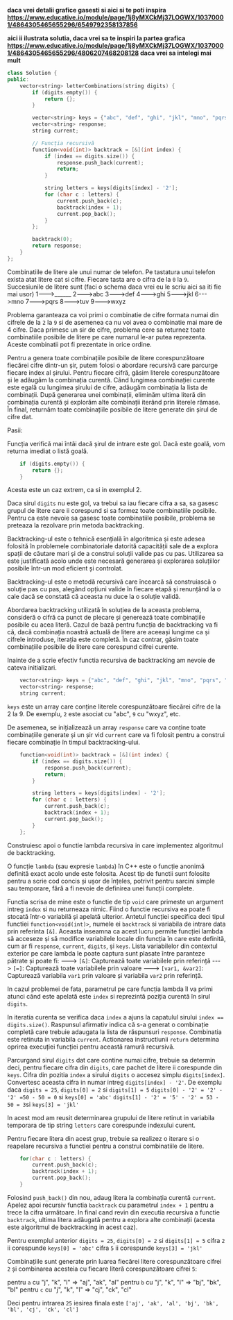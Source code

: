 **daca vrei detalii grafice gasesti si aici si te poti inspira https://www.educative.io/module/page/1j8yMXCkMj37LOGWX/10370001/4864305465655296/6549792358137856**

**aici ii ilustrata solutia, daca vrei sa te inspiri la partea grafica https://www.educative.io/module/page/1j8yMXCkMj37LOGWX/10370001/4864305465655296/4806207468208128  daca vrei sa intelegi mai mult**

```cpp
class Solution {
public:
    vector<string> letterCombinations(string digits) {
        if (digits.empty()) {
            return {};
        }

        vector<string> keys = {"abc", "def", "ghi", "jkl", "mno", "pqrs", "tuv", "wxyz"};
        vector<string> response;
        string current;

        // Funcția recursivă
        function<void(int)> backtrack = [&](int index) {
            if (index == digits.size()) {
                response.push_back(current);
                return;
            }

            string letters = keys[digits[index] - '2'];
            for (char c : letters) {
                current.push_back(c);
                backtrack(index + 1);
                current.pop_back();
            }
        };

        backtrack(0);
        return response;
    }
};

```

Combinatiile de litere ale unui numar de telefon.
Pe tastatura unui telefon exista atat litere cat si cifre.
Fiecare tasta are o cifra de la `0` la `9`. Succesiunile de litere sunt (faci o schema daca vrei eu le scriu aici sa iti fie mai usor)
1--->______
2--->abc
3--->def
4--->ghi
5--->jkl
6--->mno
7--->pqrs
8--->tuv
9--->wxyz

Problema garanteaza ca voi primi o combinatie de cifre formata numai din cifrele de la `2` la `9` si de asemenea ca nu voi avea o combinatie mai mare de 4 cifre.
Daca primesc un sir de cifre, problema cere sa returnez toate combinatiile posibile de litere pe care numarul le-ar putea reprezenta. Aceste combinatii pot fi prezentate in orice ordine.

Pentru a genera toate combinațiile posibile de litere corespunzătoare fiecărei cifre dintr-un șir, putem folosi o abordare recursivă care parcurge fiecare index al șirului. Pentru fiecare cifră, găsim literele corespunzătoare și le adăugăm la combinația curentă. Când lungimea combinației curente este egală cu lungimea șirului de cifre, adăugăm combinația la lista de combinații. După generarea unei combinații, eliminăm ultima literă din combinația curentă și explorăm alte combinații iterând prin literele rămase. În final, returnăm toate combinațiile posibile de litere generate din șirul de cifre dat.

Pasii:

Funcția verifică mai întâi dacă șirul de intrare este gol. Dacă este goală, vom returna imediat o listă goală.

```cpp
    if (digits.empty()) {
        return {};
    }
```
Acesta este un caz extrem, ca si in exemplul 2.

Daca sirul `digits` nu este gol, va trebui sa iau fiecare cifra a sa, sa gasesc grupul de litere care ii corespund si sa formez toate combinatiile posibile.
Pentru ca este nevoie sa gasesc toate combinatiile posibile, problema se preteaza la rezolvare prin metoda backtracking.

Backtracking-ul este o tehnică esențială în algoritmica și este adesea folosită în problemele combinatoriale datorită capacității sale de a explora spații de căutare mari și de a construi soluții valide pas cu pas. Utilizarea sa este justificată acolo unde este necesară generarea și explorarea soluțiilor posibile într-un mod eficient și controlat.

Backtracking-ul este o metodă recursivă care încearcă să construiască o soluție pas cu pas, alegând opțiuni valide în fiecare etapă și renunțând la o cale dacă se constată că aceasta nu duce la o soluție validă.

Abordarea backtracking utilizată în soluțiea de la aceasta problema, consideră o cifră ca punct de plecare și generează toate combinațiile posibile cu acea literă.
Cazul de bază pentru funcția de backtracking va fi că, dacă combinația noastră actuală de litere are aceeași lungime ca și cifrele introduse, iterația este completă.
În caz contrar, găsim toate combinațiile posibile de litere care corespund cifrei curente.

Inainte de a scrie efectiv functia recursiva de backtracking am nevoie de cateva initializari.

```cpp
    vector<string> keys = {"abc", "def", "ghi", "jkl", "mno", "pqrs", "tuv", "wxyz"};
    vector<string> response;
    string current;
```

`keys` este un array care conține literele corespunzătoare fiecărei cifre de la 2 la 9.
De exemplu, `2` este asociat cu "abc", `9` cu "wxyz", etc.

De asemenea, se inițializează un array `response` care va conține toate combinațiile generate și un șir vid `current` care va fi folosit pentru a construi fiecare combinație în timpul backtracking-ului.


```cpp
    function<void(int)> backtrack = [&](int index) {
        if (index == digits.size()) {
            response.push_back(current);
            return;
        }

        string letters = keys[digits[index] - '2'];
        for (char c : letters) {
            current.push_back(c);
            backtrack(index + 1);
            current.pop_back();
        }
    };

```

Construiesc apoi o functie lambda recursiva in care implementez algoritmul de backtracking.

O funcție `lambda` (sau expresie `lambda`) în C++ este o funcție anonimă definită exact acolo unde este folosita. Acest tip de functii sunt folosite pentru a scrie cod concis și ușor de înțeles, potrivit pentru sarcini simple sau temporare, fără a fi nevoie de definirea unei funcții complete.

Functia scrisa de mine este o functie de tip `void` care primeste un argument intreg `index` si nu returneaza nimic.
Fiind o functie recursiva ea poate fi stocată într-o variabilă și apelată ulterior.
Antetul funcției specifica deci tipul functiei `function<void(int)>`, numele ei `backtrack` si variabila de intrare data prin referinta `[&]`. Aceasta inseamna ca acest lucru permite funcției lambda să acceseze și să modifice variabilele locale din funcția în care este definită, cum ar fi `response`, `current`, `digits`, și `keys`.
Lista variabilelor din contextul exterior pe care lambda le poate captura sunt plasate între paranteze pătrate și poate fi:
---> `[&]`: Capturează toate variabilele prin referință
---> `[=]`: Capturează toate variabilele prin valoare
---> `[var1, &var2]`: Capturează variabila `var1` prin valoare și variabila `var2` prin referință.

In cazul problemei de fata, parametrul pe care funcția lambda îl va primi atunci când este apelată este `index` si  reprezintă poziția curentă în sirul `digits`.

In iteratia curenta se verifica daca `index` a ajuns la capatulul sirului `index == digits.size()`. Raspunsul afirmativ indica că s-a generat o combinație completă care trebuie adaugata la lista de răspunsuri `response`. Combinatia este retinuta in variabila `current`.
Actionarea instructiunii `return` determina oprirea execuției funcției pentru această ramură recursivă.

Parcurgand sirul `digits` dat care contine numai cifre, trebuie sa determin deci, pentru fiecare cifra din `digits`, care pachet de litere ii corespunde din `keys`.
Cifra din pozitia `index` a sirului `digits` o accesez simplu `digits[index]`.
Convertesc aceasta cifra in numar intreg `digits[index] - '2'`.
De exemplu daca `digits = 25`, `digits[0] = 2` si `digits[1] = 5`
`digits[0] - '2' = '2' - '2' =50 - 50 = 0` si `keys[0] = 'abc'`
`digits[1] - '2' = '5' - '2' = 53 - 50 = 3`si `keys[3] = 'jkl'`

In acest mod am reusit determinarea grupului de litere retinut in variabila temporara de tip string `letters` care corespunde indexului curent.

Pentru fiecare litera din acest grup, trebuie sa realizez o iterare si o reapelare recursiva a functiei pentru a construi combinatiile de litere.

```cpp
    for(char c : letters) {
        current.push_back(c);
        backtrack(index + 1);
        current.pop_back();
    }
```

Folosind `push_back()` din nou, adaug litera la combinația curentă `current`.
Apelez apoi recursiv functia `backtrack` cu parametrul `index + 1` pentru a trece la cifra următoare.
In final cand revin din executia recursiva a functie `backtrack`,  ultima litera adăugată pentru a explora alte combinații (acesta este algoritmul de backtracking in acest caz).

Pentru exemplul anterior
`digits = 25`, `digits[0] = 2` si `digits[1] = 5`
cifra `2` ii corespunde `keys[0] = 'abc'`
cifra `5` ii corespunde `keys[3] = 'jkl'`

Combinațiile sunt generate prin luarea fiecărei litere corespunzătoare cifrei `2` și combinarea acesteia cu fiecare literă corespunzătoare cifrei `5`:

pentru `a` cu "j", "k", "l" => "aj", "ak", "al"
pentru `b` cu "j", "k", "l" => "bj", "bk", "bl"
pentru `c` cu "j", "k", "l" => "cj", "ck", "cl"

Deci pentru intrarea `25` iesirea finala este `['aj', 'ak', 'al', 'bj', 'bk', 'bl', 'cj', 'ck', 'cl']`